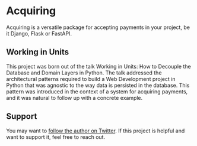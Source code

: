 # Acquiring

Acquiring is a versatile package for accepting payments in your project, be it Django, Flask or FastAPI.

## Working in Units

This project was born out of the talk Working in Units: How to Decouple the Database and Domain Layers in Python. The talk addressed the architectural patterns required to build a Web Development project in Python that was agnostic to the way data is persisted in the database. This pattern was introduced in the context of a system for acquiring payments, and it was natural to follow up with a concrete example.

## Support

You may want to [follow the author on Twitter](https://twitter.com/oh_duran). If this project is helpful and want to support it, feel free to reach out.
